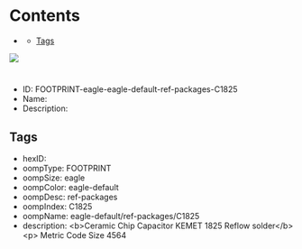 



Contents
========

* [](#)
	* [Tags](#tags)
  
![][im]
# 

- ID: FOOTPRINT-eagle-eagle-default-ref-packages-C1825
- Name: 
- Description: 

## Tags

- hexID: 
- oompType: FOOTPRINT
- oompSize: eagle
- oompColor: eagle-default
- oompDesc: ref-packages
- oompIndex: C1825
- oompName: eagle-default/ref-packages/C1825
- description: &lt;b&gt;Ceramic Chip Capacitor KEMET 1825 Reflow solder&lt;/b&gt;&lt;p&gt;&#xD;
Metric Code Size 4564



[im]: image.png
